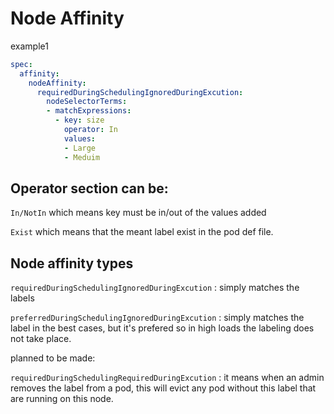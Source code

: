# Node Affinity

example1

```YAML
spec:
  affinity:
    nodeAffinity:
      requiredDuringSchedulingIgnoredDuringExcution:
        nodeSelectorTerms:
        - matchExpressions:
          - key: size
            operator: In
            values:
            - Large
            - Meduim
```

## Operator section can be:

`In/NotIn` which means key must be in/out of the values added

`Exist` which means that the meant label exist in the pod def file. 

## Node affinity types

`requiredDuringSchedulingIgnoredDuringExcution` : simply matches the labels

`preferredDuringSchedulingIgnoredDuringExcution` : simply matches the label in the best cases, but it's prefered so in high loads the labeling does not take place.

planned to be made:

`requiredDuringSchedulingRequiredDuringExcution` : it means when an admin removes the label from a pod, this will evict any pod without this label that are running on this node.
